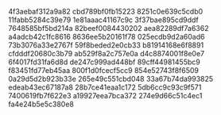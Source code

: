 4f3aebaf312a9a82
cbd789bf0fb15223
8251c0e639c5cdb0
11fabb5284c39e79
1e81aaac41167c9c
3f37bae895cd9ddf
7648585bf5bd214a
82beef0084430202
aea82289df7a6362
a4adcb42c1fc8616
8636ee5b20161f78
025ecdb9d2a60ad6
73b3076a33e2767f
59f8beded2e0cb33
b81914168e6f8891
cfdddf20680c3b79
ab529f8a2c757e0a
d4c8874001f8e0e7
6f4017fd31fa6d8d
de247c999ad448bf
89cff44981455bc9
f83451fd77eb45aa
800f1d0fcecf5cc9
854e52743f8f6509
0a29d5d2b923b33e
265e49c551cbd048
33a67b74da993825
edeab43ec67187a8
28b7ce41eaa1c172
5db6cc9c93c9f571
7400619fb7f622e3
a19927eea7bca372
274e9d66c51c4ec1
fa4e24b5e5c380e8
